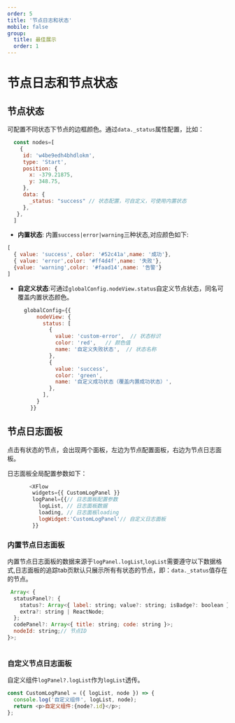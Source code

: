 ```yaml
---
order: 5
title: '节点日志和状态'
mobile: false
group: 
  title: 最佳展示
  order: 1
---
```

# 节点日志和节点状态


## 节点状态
 可配置不同状态下节点的边框颜色。通过`data._status`属性配置，比如：
 ```js
   const nodes=[
     {
      id: 'w4be9edh4bhdlokm',
      type: 'Start',
      position: {
        x: -379.21875,
        y: 348.75,
      },
      data: {
        _status: "success" // 状态配置，可自定义，可使用内置状态
      },
    },
   ]
 ```
 - **内置状态**: 内置`success|error|warning`三种状态,对应颜色如下:
  ```js
  [
    { value: 'success', color: '#52c41a',name: '成功'},
    { value: 'error',color: '#ff4d4f',name: '失败'},
    {value: 'warning',color: '#faad14',name: '告警'}
  ]
  ```
 - **自定义状态**:可通过`globalConfig.nodeView.status`自定义节点状态，同名可覆盖内置状态颜色。
    ```js
      globalConfig={{
          nodeView: {
            status: [
              {
                value: 'custom-error',  // 状态标识
                color: 'red',   // 颜色值
                name: '自定义失败状态',  // 状态名称
              },
              {
                value: 'success',
                color: 'green',
                name: '自定义成功状态（覆盖内置成功状态）',
              },
            ],
          }
        }}
   ```

<code src="./demo/log/index.tsx"></code>


## 节点日志面板

点击有状态的节点，会出现两个面板，左边为节点配置面板，右边为节点日志面板。

日志面板全局配置参数如下：
```js
       <XFlow
        widgets={{ CustomLogPanel }}
        logPanel={{// 日志面板配置参数
          logList, // 日志面板数据
          loading, // 日志面板loading
          logWidget:'CustomLogPanel'// 自定义日志面板
        }}
```
### 内置节点日志面板

内置节点日志面板的数据来源于`logPanel.logList`,`logList`需要遵守以下数据格式,日志面板的追踪tab页默认只展示所有有状态的节点，即：`data._status`值存在的节点。
```js
 Array< {
  statusPanel?: {
    status?: Array<{ label: string; value?: string; isBadge?: boolean }>; // isBadge是否为badge形式显示状态
    extra?: string | ReactNode;
  };
  codePanel?: Array<{ title: string; code: string }>;
  nodeId: string;// 节点ID
}>; 
   
```
<code src="./demo/log/buildIn-log/index.tsx"></code>


### 自定义节点日志面板

自定义组件`logPanel?.logList`作为`logList`透传。

```js
const CustomLogPanel = ({ logList, node }) => {
  console.log('自定义组件', logList, node);
  return <p>自定义组件:{node?.id}</p>;
};

```

<code src="./demo/log/custom-log/index.tsx"></code>

